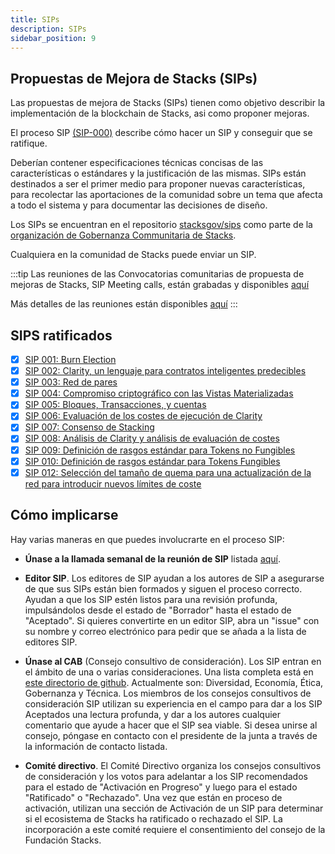 ```yaml
---
title: SIPs
description: SIPs
sidebar_position: 9
---
```


## Propuestas de Mejora de Stacks (SIPs)

Las propuestas de mejora de Stacks (SIPs) tienen como objetivo describir la implementación de la blockchain de Stacks, asi como proponer mejoras.

El proceso SIP [(SIP-000)](https://github.com/stacksgov/sips/blob/main/sips/sip-000/sip-000-stacks-improvement-proposal-process.md) describe cómo hacer un SIP y conseguir que se ratifique.

Deberían contener especificaciones técnicas concisas de las características o estándares y la justificación de las mismas. SIPs están destinados a ser el primer medio para proponer nuevas características, para recolectar las aportaciones de la comunidad sobre un tema que afecta a todo el sistema y para documentar las decisiones de diseño.

Los SIPs se encuentran en el repositorio [stacksgov/sips](https://github.com/stacksgov/sips) como parte de la [organización de Gobernanza Communitaria de Stacks](https://github.com/stacksgov).

Cualquiera en la comunidad de Stacks puede enviar un SIP.

:::tip Las reuniones de las Convocatorias comunitarias de propuesta de mejoras de Stacks, SIP Meeting calls, están grabadas y disponibles [aquí](https://www.youtube.com/playlist?list=PLg717Ri_rTnx5kuaWqp3cUAtwQk_yzslT)

Más detalles de las reuniones están disponibles [aquí](https://github.com/stacksgov/sips/issues/79) :::

## SIPS ratificados

- [x] [SIP 001: Burn Election](https://github.com/stacksgov/sips/blob/main/sips/sip-001/sip-001-burn-election.md)
- [x] [SIP 002: Clarity, un lenguaje para contratos inteligentes predecibles](https://github.com/stacksgov/sips/blob/main/sips/sip-002/sip-002-smart-contract-language.md)
- [x] [SIP 003: Red de pares](https://github.com/stacksgov/sips/blob/main/sips/sip-003/sip-003-peer-network.md)
- [x] [SIP 004: Compromiso criptográfico con las Vistas Materializadas](https://github.com/stacksgov/sips/blob/main/sips/sip-004/sip-004-materialized-view.md)
- [x] [SIP 005: Bloques, Transacciones, y cuentas](https://github.com/stacksgov/sips/blob/main/sips/sip-005/sip-005-blocks-and-transactions.md)
- [x] [SIP 006: Evaluación de los costes de ejecución de Clarity](https://github.com/stacksgov/sips/blob/main/sips/sip-006/sip-006-runtime-cost-assessment.md)
- [x] [SIP 007: Consenso de Stacking](https://github.com/stacksgov/sips/blob/main/sips/sip-007/sip-007-stacking-consensus.md)
- [x] [SIP 008: Análisis de Clarity y análisis de evaluación de costes](https://github.com/stacksgov/sips/blob/main/sips/sip-008/sip-008-analysis-cost-assessment.md)
- [x] [SIP 009: Definición de rasgos estándar para Tokens no Fungibles](https://github.com/stacksgov/sips/blob/main/sips/sip-009/sip-009-nft-standard.md)
- [x] [SIP 010: Definición de rasgos estándar para Tokens Fungibles](https://github.com/stacksgov/sips/blob/main/sips/sip-010/sip-010-fungible-token-standard.md)
- [x] [SIP 012: Selección del tamaño de quema para una actualización de la red para introducir nuevos límites de coste](https://github.com/stacksgov/sips/blob/main/sips/sip-012/sip-012-cost-limits-network-upgrade.md)

## Cómo implicarse

Hay varias maneras en que puedes involucrarte en el proceso SIP:

* **Únase a la llamada semanal de la reunión de SIP** listada [aquí](https://community.stacks.org/events).

* **Editor SIP**.  Los editores de SIP ayudan a los autores de SIP a asegurarse de que sus SIPs están bien formados y siguen el proceso correcto.  Ayudan a que los SIP estén listos para una revisión profunda, impulsándolos desde el estado de "Borrador" hasta el estado de "Aceptado".  Si quieres convertirte en un editor SIP, abra un "issue" con su nombre y correo electrónico para pedir que se añada a la lista de editores SIP.

* **Únase al CAB** (Consejo consultivo de consideración). Los SIP entran en el ámbito de una o varias consideraciones. Una lista completa está en [este directorio de github](https://github.com/stacksgov/sips/tree/main/considerations). Actualmente son: Diversidad, Economía, Ética, Gobernanza y Técnica. Los miembros de los consejos consultivos de consideración SIP utilizan su experiencia en el campo para dar a los SIP Aceptados una lectura profunda, y dar a los autores cualquier comentario que ayude a hacer que el SIP sea viable. Si desea unirse al consejo, póngase en contacto con el presidente de la junta a través de la información de contacto listada.

* **Comité directivo**.  El Comité Directivo organiza los consejos consultivos de consideración y los votos para adelantar a los SIP recomendados para el estado de "Activación en Progreso" y luego para el estado "Ratificado" o "Rechazado". Una vez que están en proceso de activación, utilizan una sección de Activación de un SIP para determinar si el ecosistema de Stacks ha ratificado o rechazado el SIP. La incorporación a este comité requiere el consentimiento del consejo de la Fundación Stacks.